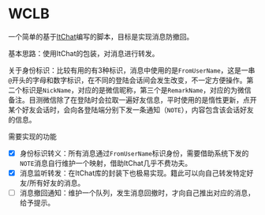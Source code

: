 # WCLB

一个简单的基于[ItChat](://github.com/littlecodersh/ItChat)编写的脚本，目标是实现消息防撤回。

基本思路：使用ItChat的包装，对消息进行转发。

关于身份标识：比较有用的有3种标识，消息中使用的是`FromUserName`，这是一串`@`开头的字母和数字标识，在不同的登陆会话间会发生改变，不一定方便操作。第二个标识是`NickName`，对应的是微信昵称，第三个是`RemarkName`，对应的为微信备注。目测微信除了在登陆时会拉取一遍好友信息，平时使用的是惰性更新，点开某个好友会话时，会向各登陆端分别下发一条通知（`NOTE`），内容包含该会话好友的信息。

需要实现的功能
- [x] 身份标识转义：所有消息通过`FromUserName`标识身份，需要借助系统下发的`NOTE`消息自行维护一个映射，借助ItChat几乎不费功夫。
- [x] 消息监听转发：在ItChat库的封装下也极易实现。籍此可以向自己转发特定好友/所有好友的消息。
- [ ] 消息撤回通知：维护一个队列，发生消息回撤时，才向自己推出对应的消息，给予提示。
